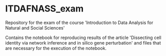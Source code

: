# ITDAFNASS_exam
Repository for the exam of the course 'Introduction to Data Analysis for Natural and Social Sciences'

Contains the notebook for reproducing results of the article 'Dissecting cell identity via network inference and in silico gene perturbation' and files that are necessary for the execution of the notebook.
